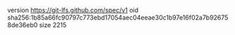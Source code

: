 version https://git-lfs.github.com/spec/v1
oid sha256:1b85a66fc90797c773ebd17054aec04eeae30c1b97e16f02a7b926758de36eb0
size 2215
